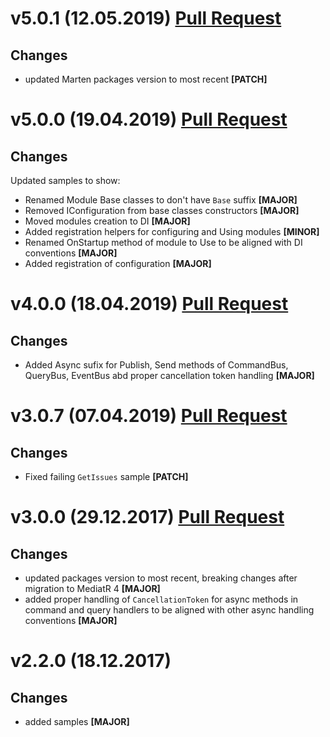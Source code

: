 ﻿# v5.0.1 (12.05.2019) [Pull Request](https://github.com/oskardudycz/GoldenEye/pull/62)

## Changes

* updated Marten packages version to most recent **[PATCH]**


# v5.0.0 (19.04.2019) [Pull Request](https://github.com/oskardudycz/GoldenEye/pull/58)

## Changes

Updated samples to show:
* Renamed Module Base classes to don't have `Base` suffix **[MAJOR]**
* Removed IConfiguration from base classes constructors **[MAJOR]**
* Moved modules creation to DI **[MAJOR]**
* Added registration helpers for configuring and Using modules **[MINOR]**
* Renamed OnStartup method of module to Use to be aligned with DI conventions **[MAJOR]**
* Added registration of configuration **[MAJOR]**

# v4.0.0 (18.04.2019) [Pull Request](https://github.com/oskardudycz/GoldenEye/pull/56)

## Changes

* Added Async sufix for Publish, Send methods of CommandBus, QueryBus, EventBus abd proper cancellation token handling **[MAJOR]**

# v3.0.7 (07.04.2019) [Pull Request](https://github.com/oskardudycz/GoldenEye/pull/53)

## Changes

* Fixed failing `GetIssues` sample **[PATCH]**


# v3.0.0 (29.12.2017) [Pull Request](https://github.com/oskardudycz/GoldenEye/pull/44)

## Changes

* updated packages version to most recent, breaking changes after migration to MediatR 4 **[MAJOR]**
* added proper handling of `CancellationToken` for async methods in command and query handlers to be aligned with other async handling conventions **[MAJOR]**

# v2.2.0 (18.12.2017)

## Changes

* added samples **[MAJOR]**
